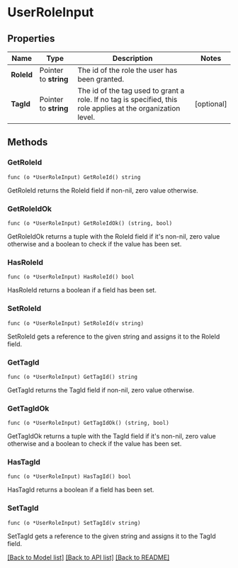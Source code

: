 # UserRoleInput

## Properties

Name | Type | Description | Notes
------------ | ------------- | ------------- | -------------
**RoleId** | Pointer to **string** | The id of the role the user has been granted. | 
**TagId** | Pointer to **string** | The id of the tag used to grant a role. If no tag is specified, this role applies at the organization level. | [optional] 

## Methods

### GetRoleId

`func (o *UserRoleInput) GetRoleId() string`

GetRoleId returns the RoleId field if non-nil, zero value otherwise.

### GetRoleIdOk

`func (o *UserRoleInput) GetRoleIdOk() (string, bool)`

GetRoleIdOk returns a tuple with the RoleId field if it's non-nil, zero value otherwise
and a boolean to check if the value has been set.

### HasRoleId

`func (o *UserRoleInput) HasRoleId() bool`

HasRoleId returns a boolean if a field has been set.

### SetRoleId

`func (o *UserRoleInput) SetRoleId(v string)`

SetRoleId gets a reference to the given string and assigns it to the RoleId field.

### GetTagId

`func (o *UserRoleInput) GetTagId() string`

GetTagId returns the TagId field if non-nil, zero value otherwise.

### GetTagIdOk

`func (o *UserRoleInput) GetTagIdOk() (string, bool)`

GetTagIdOk returns a tuple with the TagId field if it's non-nil, zero value otherwise
and a boolean to check if the value has been set.

### HasTagId

`func (o *UserRoleInput) HasTagId() bool`

HasTagId returns a boolean if a field has been set.

### SetTagId

`func (o *UserRoleInput) SetTagId(v string)`

SetTagId gets a reference to the given string and assigns it to the TagId field.


[[Back to Model list]](../README.md#documentation-for-models) [[Back to API list]](../README.md#documentation-for-api-endpoints) [[Back to README]](../README.md)


